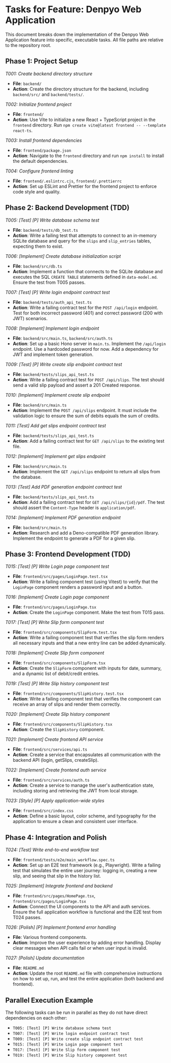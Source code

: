 # Tasks for Feature: Denpyo Web Application

This document breaks down the implementation of the Denpyo Web Application feature into specific, executable tasks. All file paths are relative to the repository root.

## Phase 1: Project Setup

*T001: Create backend directory structure*
- **File**: `backend/`
- **Action**: Create the directory structure for the backend, including `backend/src/` and `backend/tests/`.

*T002: Initialize frontend project*
- **File**: `frontend/`
- **Action**: Use Vite to initialize a new React + TypeScript project in the `frontend` directory. Run `npm create vite@latest frontend -- --template react-ts`.

*T003: Install frontend dependencies*
- **File**: `frontend/package.json`
- **Action**: Navigate to the `frontend` directory and run `npm install` to install the default dependencies.

*T004: Configure frontend linting*
- **File**: `frontend/.eslintrc.cjs`, `frontend/.prettierrc`
- **Action**: Set up ESLint and Prettier for the frontend project to enforce code style and quality.

## Phase 2: Backend Development (TDD)

*T005: [Test] [P] Write database schema test*
- **File**: `backend/tests/db_test.ts`
- **Action**: Write a failing test that attempts to connect to an in-memory SQLite database and query for the `slips` and `slip_entries` tables, expecting them to exist.

*T006: [Implement] Create database initialization script*
- **File**: `backend/src/db.ts`
- **Action**: Implement a function that connects to the SQLite database and executes the SQL `CREATE TABLE` statements defined in `data-model.md`. Ensure the test from T005 passes.

*T007: [Test] [P] Write login endpoint contract test*
- **File**: `backend/tests/auth_api_test.ts`
- **Action**: Write a failing contract test for the `POST /api/login` endpoint. Test for both incorrect password (401) and correct password (200 with JWT) scenarios.

*T008: [Implement] Implement login endpoint*
- **File**: `backend/src/main.ts`, `backend/src/auth.ts`
- **Action**: Set up a basic Hono server in `main.ts`. Implement the `/api/login` endpoint. Use a hardcoded password for now. Add a dependency for JWT and implement token generation.

*T009: [Test] [P] Write create slip endpoint contract test*
- **File**: `backend/tests/slips_api_test.ts`
- **Action**: Write a failing contract test for `POST /api/slips`. The test should send a valid slip payload and assert a 201 Created response.

*T010: [Implement] Implement create slip endpoint*
- **File**: `backend/src/main.ts`
- **Action**: Implement the `POST /api/slips` endpoint. It must include the validation logic to ensure the sum of debits equals the sum of credits.

*T011: [Test] Add get slips endpoint contract test*
- **File**: `backend/tests/slips_api_test.ts`
- **Action**: Add a failing contract test for `GET /api/slips` to the existing test file.

*T012: [Implement] Implement get slips endpoint*
- **File**: `backend/src/main.ts`
- **Action**: Implement the `GET /api/slips` endpoint to return all slips from the database.

*T013: [Test] Add PDF generation endpoint contract test*
- **File**: `backend/tests/slips_api_test.ts`
- **Action**: Add a failing contract test for `GET /api/slips/{id}/pdf`. The test should assert the `Content-Type` header is `application/pdf`.

*T014: [Implement] Implement PDF generation endpoint*
- **File**: `backend/src/main.ts`
- **Action**: Research and add a Deno-compatible PDF generation library. Implement the endpoint to generate a PDF for a given slip.

## Phase 3: Frontend Development (TDD)

*T015: [Test] [P] Write Login page component test*
- **File**: `frontend/src/pages/LoginPage.test.tsx`
- **Action**: Write a failing component test (using Vitest) to verify that the `LoginPage` component renders a password input and a button.

*T016: [Implement] Create Login page component*
- **File**: `frontend/src/pages/LoginPage.tsx`
- **Action**: Create the `LoginPage` component. Make the test from T015 pass.

*T017: [Test] [P] Write Slip form component test*
- **File**: `frontend/src/components/SlipForm.test.tsx`
- **Action**: Write a failing component test that verifies the slip form renders all necessary inputs and that a new entry line can be added dynamically.

*T018: [Implement] Create Slip form component*
- **File**: `frontend/src/components/SlipForm.tsx`
- **Action**: Create the `SlipForm` component with inputs for date, summary, and a dynamic list of debit/credit entries.

*T019: [Test] [P] Write Slip history component test*
- **File**: `frontend/src/components/SlipHistory.test.tsx`
- **Action**: Write a failing component test that verifies the component can receive an array of slips and render them correctly.

*T020: [Implement] Create Slip history component*
- **File**: `frontend/src/components/SlipHistory.tsx`
- **Action**: Create the `SlipHistory` component.

*T021: [Implement] Create frontend API service*
- **File**: `frontend/src/services/api.ts`
- **Action**: Create a service that encapsulates all communication with the backend API (login, getSlips, createSlip).

*T022: [Implement] Create frontend auth service*
- **File**: `frontend/src/services/auth.ts`
- **Action**: Create a service to manage the user's authentication state, including storing and retrieving the JWT from local storage.

*T023: [Style] [P] Apply application-wide styles*
- **File**: `frontend/src/index.css`
- **Action**: Define a basic layout, color scheme, and typography for the application to ensure a clean and consistent user interface.

## Phase 4: Integration and Polish

*T024: [Test] Write end-to-end workflow test*
- **File**: `frontend/tests/e2e/main_workflow.spec.ts`
- **Action**: Set up an E2E test framework (e.g., Playwright). Write a failing test that simulates the entire user journey: logging in, creating a new slip, and seeing that slip in the history list.

*T025: [Implement] Integrate frontend and backend*
- **File**: `frontend/src/pages/HomePage.tsx`, `frontend/src/pages/LoginPage.tsx`
- **Action**: Connect the UI components to the API and auth services. Ensure the full application workflow is functional and the E2E test from T024 passes.

*T026: [Polish] [P] Implement frontend error handling*
- **File**: Various frontend components.
- **Action**: Improve the user experience by adding error handling. Display clear messages when API calls fail or when user input is invalid.

*T027: [Polish] Update documentation*
- **File**: `README.md`
- **Action**: Update the root `README.md` file with comprehensive instructions on how to set up, run, and test the entire application (both backend and frontend).

## Parallel Execution Example

The following tasks can be run in parallel as they do not have direct dependencies on each other:

- `T005: [Test] [P] Write database schema test`
- `T007: [Test] [P] Write login endpoint contract test`
- `T009: [Test] [P] Write create slip endpoint contract test`
- `T015: [Test] [P] Write Login page component test`
- `T017: [Test] [P] Write Slip form component test`
- `T019: [Test] [P] Write Slip history component test`
